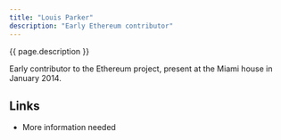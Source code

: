 ```yaml
---
title: "Louis Parker"
description: "Early Ethereum contributor"
---
```


{{ page.description }}

Early contributor to the Ethereum project, present at the Miami house in January 2014.

## Links

- More information needed
